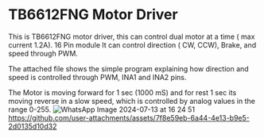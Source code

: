 # TB6612FNG Motor Driver
This is TB6612FNG motor driver, this can control dual motor at a time ( max current 1.2A).
16 Pin module
It can control direction ( CW, CCW), Brake, and speed through PWM.

The attached file shows the simple program explaining how direction and speed is controlled through PWM, INA1 and INA2 pins.

The Motor is moving forward for 1 sec (1000 mS) and for rest 1 sec its moving reverse in a slow speed, which is controlled by analog values in the range 0-255.
![WhatsApp Image 2024-07-13 at 16 24 51](https://github.com/user-attachments/assets/3c873d87-78b4-4bc2-a6ab-a5a7e5bcbea0)
https://github.com/user-attachments/assets/7f8e59eb-6a44-4e13-b9e5-2d0135d10d32
